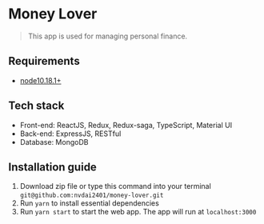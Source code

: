 # Money Lover

> This app is used for managing personal finance.

## Requirements

- [node10.18.1+](https://nodejs.org/en/)

## Tech stack

- Front-end: ReactJS, Redux, Redux-saga, TypeScript, Material UI
- Back-end: ExpressJS, RESTful
- Database: MongoDB

## Installation guide

1. Download zip file or type this command into your terminal `git@github.com:nvdai2401/money-lover.git`
2. Run `yarn` to install essential dependencies
3. Run `yarn start` to start the web app. The app will run at `localhost:3000`